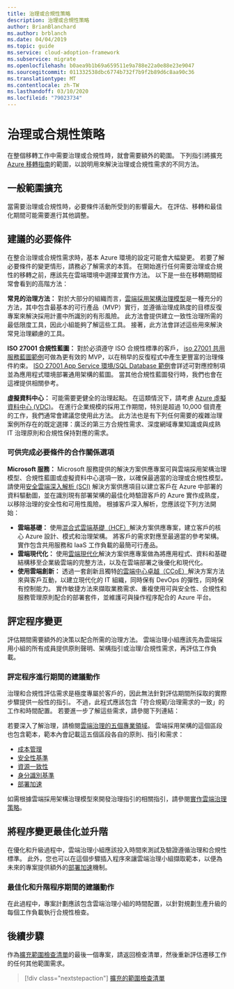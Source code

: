 ```yaml
---
title: 治理或合規性策略
description: 治理或合規性策略
author: BrianBlanchard
ms.author: brblanch
ms.date: 04/04/2019
ms.topic: guide
ms.service: cloud-adoption-framework
ms.subservice: migrate
ms.openlocfilehash: b0aea9b1b69a659511e9a788e22a0e88e23e9047
ms.sourcegitcommit: 011332538dbc6774b732f7b9f2b89d6c8aa90c36
ms.translationtype: MT
ms.contentlocale: zh-TW
ms.lasthandoff: 03/10/2020
ms.locfileid: "79023734"
---
```

# <a name="governance-or-compliance-strategy"></a>治理或合規性策略

在整個移轉工作中需要治理或合規性時，就會需要額外的範圍。 下列指引將擴充 [Azure 移轉指南](../azure-migration-guide/index.md)的範圍，以說明用來解決治理或合規性需求的不同方法。

## <a name="general-scope-expansion"></a>一般範圍擴充

當需要治理或合規性時，必要條件活動所受到的影響最大。 在評估、移轉和最佳化期間可能需要進行其他調整。

## <a name="suggested-prerequisites"></a>建議的必要條件

在整合治理或合規性需求時，基本 Azure 環境的設定可能會大幅變更。 若要了解必要條件的變更情形，請務必了解需求的本質。 在開始進行任何需要治理或合規性的移轉之前，應該先在雲端環境中選擇並實作方法。 以下是一些在移轉期間經常會看到的高階方法：

**常見的治理方法：** 對於大部分的組織而言，[雲端採用架構治理模型](../../govern/guides/index.md)是一種充分的方法，其中包含最基本的可行產品（MVP）實行，並遵循治理成熟度的目標反復專案來解決採用計畫中所識別的有形風險。 此方法會提供建立一致性治理所需的最低限度工具，因此小組能夠了解這些工具。 接著，此方法會詳述這些用來解決常見治理顧慮的工具。

**ISO 27001 合規性藍圖：** 對於必須遵守 ISO 合規性標準的客戶， [iso 27001 共用服務藍圖範例](https://docs.microsoft.com/azure/governance/blueprints/samples/iso27001-shared/index)可做為更有效的 MVP，以在稍早的反復程式中產生更豐富的治理條件約束。 [ISO 27001 App Service 環境/SQL Database 範例](https://docs.microsoft.com/azure/governance/blueprints/samples/iso27001-ase-sql-workload)會詳述可對應控制項並為應用程式環境部署通用架構的藍圖。 當其他合規性藍圖發行時，我們也會在這裡提供相關參考。

**虛擬資料中心：** 可能需要更健全的治理起點。 在這類情況下，請考慮 [Azure 虛擬資料中心 (VDC)](../../reference/vdc.md)。 在進行企業規模的採用工作期間，特別是超過 10,000 個資產的工作，我們通常會建議您使用此方法。 此方法也是有下列任何需要的複雜治理案例所存在的既定選擇：廣泛的第三方合規性需求、深度網域專業知識或與成熟 IT 治理原則和合規性保持對應的需求。

### <a name="partnership-option-to-complete-prerequisites"></a>可供完成必要條件的合作關係選項

**Microsoft 服務：** Microsoft 服務提供的解決方案供應專案可與雲端採用架構治理模型、合規性藍圖或虛擬資料中心選項一致，以確保最適當的治理或合規性模型。 請使用[安全雲端深入解析 (SCI)](https://download.microsoft.com/download/C/7/C/C7CEA89D-7BDB-4E08-B998-737C13107361/Secure_Cloud_Insights_Datasheet_EN_US.pdf) 解決方案供應項目以建立客戶在 Azure 中部署的資料驅動圖，並在識別現有部署架構的最佳化時驗證客戶的 Azure 實作成熟度，以移除治理的安全性和可用性風險。 根據客戶深入解析，您應該從下列方法開始：

- **雲端基礎：** 使用[混合式雲端基礎（HCF）](https://download.microsoft.com/download/D/8/7/D872DFD0-1C46-4145-95E4-B5EAB2958B96/Hybrid_Cloud_Foundation_Datasheet_EN_US.pdf)解決方案供應專案，建立客戶的核心 Azure 設計、模式和治理架構。 將客戶的需求對應至最適當的參考架構。 實作包含共用服務和 IaaS 工作負載的最簡可行產品。
- **雲端現代化：** 使用[雲端現代化](https://download.microsoft.com/download/3/7/3/373F90E3-8568-44F3-B096-CD9C1CD28AB7/Cloud_Modernization_Datasheet_EN_US.pdf)解決方案供應專案做為將應用程式、資料和基礎結構移至企業級雲端的完整方法，以及在雲端部署之後優化和現代化。
- **使用雲端創新：** 透過一套創新且獨特[的雲端中心卓越（CCoE）](https://download.microsoft.com/download/F/8/B/F8BBE4BD-E5F8-4DFB-82F7-C0A4E17051BB/Cloud_Center_of_Excellence_Datasheet_EN_US.pdf)解決方案方法來與客戶互動，以建立現代化的 IT 組織，同時保有 DevOps 的彈性，同時保有控制能力。 實作敏捷方法來擷取業務需求、重複使用可與安全性、合規性和服務管理原則配合的部署套件，並維護可與操作程序配合的 Azure 平台。

## <a name="assess-process-changes"></a>評定程序變更

評估期間需要額外的決策以配合所需的治理方法。 雲端治理小組應該先為雲端採用小組的所有成員提供原則聲明、架構指引或治理/合規性需求，再評估工作負載。

### <a name="suggested-action-during-the-assess-process"></a>評定程序進行期間的建議動作

治理和合規性評估需求是極度專屬於客戶的，因此無法針對評估期間所採取的實際步驟提供一般性的指引。 不過，此程式應該包含「符合規範/治理需求的一致」的工作和時間配置。 若要進一步了解這些需求，請參閱下列連結：

若要深入了解治理，請檢閱[雲端治理的五個專業領域](../../govern/governance-disciplines.md)。 雲端採用架構的這個區段也包含範本，範本內會記載這五個區段各自的原則、指引和需求：

- [成本管理](../../govern/cost-management/template.md)
- [安全性基準](../../govern/security-baseline/template.md)
- [資源一致性](../../govern/resource-consistency/template.md)
- [身分識別基準](../../govern/identity-baseline/template.md)
- [部署加速](../../govern/deployment-acceleration/template.md)

如需根據雲端採用架構治理模型來開發治理指引的相關指引，請參閱[實作雲端治理策略](../../govern/corporate-policy.md)。

## <a name="optimize-and-promote-process-changes"></a>將程序變更最佳化並升階

在優化和升級過程中，雲端治理小組應該投入時間來測試及驗證遵循治理和合規性標準。 此外，您也可以在這個步驟插入程序來讓雲端治理小組擷取範本，以便為未來的專案提供額外的[部署加速](../../govern/deployment-acceleration/index.md)機制。

### <a name="suggested-action-during-the-optimize-and-promote-process"></a>最佳化和升階程序期間的建議動作

在此過程中，專案計劃應該包含雲端治理小組的時間配置，以針對規劃生產升級的每個工作負載執行合規性檢查。

## <a name="next-steps"></a>後續步驟

作為[擴充範圍檢查清單](./index.md)的最後一個專案，請返回檢查清單，然後重新評估遷移工作的任何其他範圍需求。

> [!div class="nextstepaction"]
> [擴充的範圍檢查清單](./index.md)
